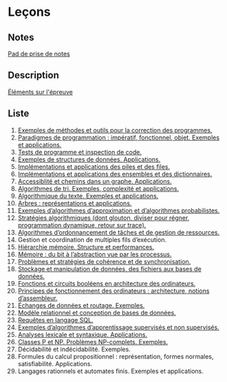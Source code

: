 # Leçons

## Notes

[Pad de prise de notes](https://annuel.framapad.org/p/notes_lecon)

## Description

[Éléments sur l'épreuve](https://agreg-info.org/files/2021/12/descriptionLecon.pdf)

## Liste

1. [Exemples de méthodes et outils pour la correction des programmes.](01-Correction)
2. [Paradigmes de programmation : impératif, fonctionnel, objet. Exemples et applications.](02-Paradigmes)
3. [Tests de programme et inspection de code.](03-Tests)
4. [Exemples de structures de données. Applications.](04-Struct_donnees)
5. [Implémentations et applications des piles et des files.](05-Piles_files)
6. [Implémentations et applications des ensembles et des dictionnaires.](06-Ens_dict)
7. [Accessiblité et chemins dans un graphe. Applications.](07-Graphe)
8. [Algorithmes de tri. Exemples, complexité et applications.](08-Tris)
9. [Algorithmique du texte. Exemples et applications.](09-Algo_txt)
10. [Arbres : représentations et applications.](10-Arbres)
11. [Exemples d’algorithmes d’approximation et d’algorithmes probabilistes.](11-Approx_proba)
12. [Stratégies algorithmiques (dont glouton, diviser pour régner, programmation dynamique, retour sur trace).](12-Strat_algo)
13. [Algorithmes d’ordonnancement de tâches et de gestion de ressources.](13-Ordonnancement)
14. Gestion et coordination de multiples fils d’exécution.
15. [Hiérarchie mémoire. Structure et performances.](15-Hierarchie_memoire)
16. [Mémoire : du bit à l’abstraction vue par les processus.](16-Memoire)
17. [Problèmes et stratégies de cohérence et de synchronisation.](17-Coherence_synchro)
18. [Stockage et manipulation de données, des fichiers aux bases de données.](18-Stockage_manip_donnees)
19. [Fonctions et circuits booléens en architecture des ordinateurs.](19-Booleens)
20. [Principes de fonctionnement des ordinateurs : architecture, notions d’assembleur.](20-Archi_asm)
21. [Échanges de données et routage. Exemples.](21-Echg_data_routage)
22. [Modèle relationnel et conception de bases de données.](22-Modele_relationnel_SGBD/README.md)
23. [Requêtes en langage SQL.](23-SQL)
24. [Exemples d’algorithmes d’apprentissage supervisés et non supervisés.](24-Apprentissage)
25. [Analyses lexicale et syntaxique. Applications.](25-Compil)
26. [Classes P et NP. Problèmes NP-complets. Exemples.](26-P_NP)
27. Décidabilité et indécidabilité. Exemples.
28. Formules du calcul propositionnel : représentation, formes normales, satisfiabilité. Applications.
29. Langages rationnels et automates finis. Exemples et applications.

